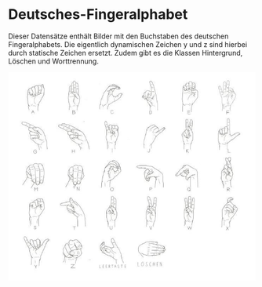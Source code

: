 # Deutsches-Fingeralphabet
Dieser Datensätze enthält Bilder mit den Buchstaben des deutschen Fingeralphabets. Die eigentlich dynamischen Zeichen y und z sind hierbei durch statische Zeichen ersetzt. Zudem gibt es die Klassen Hintergrund, Löschen und Worttrennung.

![alt text](https://github.com/L-in-da/Deutsches-Fingeralphabet/blob/main/alphabet.jpg)
